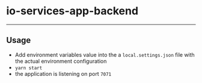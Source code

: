 # io-services-app-backend

---

## Usage

- Add environment variables value into the a `local.settings.json` file with the actual environment configuration
- `yarn start`
- the application is listening on port `7071`

